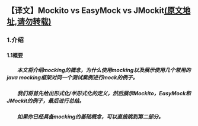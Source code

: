 ## 【译文】Mockito vs EasyMock vs JMockit[(原文地址,请勿转载)](https://www.baeldung.com/mockito-vs-easymock-vs-jmockit)
### 1.介绍
#### 1.1概要
##### &emsp;&emsp;本文将介绍mocking的概念，为什么使用mocking以及展示使用几个常用的java mocking框架对同一个测试案例进行mock的例子。
##### &emsp;&emsp;我们将首先给出形式化/半形式化的定义，然后展示Mockito，EasyMock和JMockit的例子，最后进行总结。
##### &emsp;&emsp;如果你已经具备mocking的基础概念，可以直接跳到第二部分。
